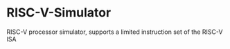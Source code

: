 # RISC-V-Simulator
RISC-V processor simulator,  supports a limited instruction set of the RISC-V ISA
